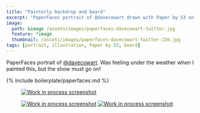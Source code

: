 ```yaml
---
title: "Painterly backdrop and beard"
excerpt: "PaperFaces portrait of @davecowart drawn with Paper by 53 on an iPad."
image: 
  path: &image /assets/images/paperfaces-davecowart-twitter.jpg 
  feature: *image
  thumbnail: /assets/images/paperfaces-davecowart-twitter-150.jpg
tags: [portrait, illustration, Paper by 53, beard]
---
```


PaperFaces portrait of [@davecowart](http://twitter.com/davecowart). Was feeling under the weather when I painted this, but the show must go on!

{% include boilerplate/paperfaces.md %}

<figure>
	<a href="{{ site.url }}/assets/images/paperfaces-davecowart-process-1-lg.jpg"><img src="{{ site.url }}/assets/images/paperfaces-davecowart-process-1-600.jpg" alt="Work in process screenshot"></a>
</figure>

<figure class="half">
	<a href="{{ site.url }}/assets/images/paperfaces-davecowart-process-2-lg.jpg"><img src="{{ site.url }}/assets/images/paperfaces-davecowart-process-2-600.jpg" alt="Work in process screenshot"></a>
	<a href="{{ site.url }}/assets/images/paperfaces-davecowart-process-3-lg.jpg"><img src="{{ site.url }}/assets/images/paperfaces-davecowart-process-3-600.jpg" alt="Work in process screenshot"></a>
</figure>
